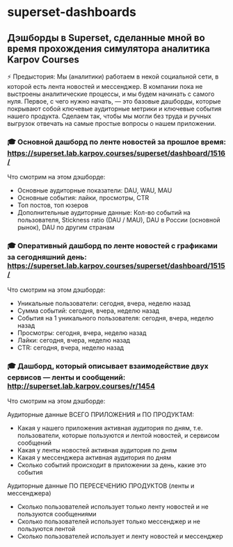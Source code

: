 # superset-dashboards
## Дэшборды в Superset, сделанные мной во время прохождения симулятора аналитика Karpov Courses

⚡ Предыстория:
Мы (аналитики) работаем в некой социальной сети, в которой есть лента новостей и мессенджер. В компании пока не выстроены аналитические процессы, и мы будем начинать с самого нуля. Первое, с чего нужно начать, — это базовые дашборды, которые покрывают собой ключевые аудиторные метрики и ключевые события нашего продукта. Сделаем так, чтобы мы могли без труда и ручных выгрузок отвечать на самые простые вопросы о нашем приложении.


### 🎓 Основной дашборд по ленте новостей за прошлое время: https://superset.lab.karpov.courses/superset/dashboard/1516/
Что смотрим на этом дэшборде: 
- Основные аудиторные показатели: DAU, WAU, MAU
- Основные события: лайки, просмотры, CTR
- Топ постов, топ юзеров
- Дополнительные аудиторные данные: Кол-во событий на пользователя, Stickness ratio (DAU / MAU), DAU в России (основной рынок), DAU по другим странам


### 🎓 Оперативный дашборд по ленте новостей с графиками за сегодняшний день: https://superset.lab.karpov.courses/superset/dashboard/1515/
Что смотрим на этом дэшборде: 
- Уникальные пользователи: сегодня, вчера, неделю назад
- Сумма событий: сегодня, вчера, неделю назад
- События на 1 уникального пользователя: сегодня, вчера, неделю назад
- Просмотры: сегодня, вчера, неделю назад
- Лайки: сегодня, вчера, неделю назад
- CTR: сегодня, вчера, неделю назад


### 🎓 Дашборд, который описывает взаимодействие двух сервисов — ленты и сообщений: http://superset.lab.karpov.courses/r/1454
Что смотрим на этом дэшборде:

Аудиторные данные ВСЕГО ПРИЛОЖЕНИЯ и ПО ПРОДУКТАМ:
- Какая у нашего приложения активная аудитория по дням, т.е. пользователи, которые пользуются и лентой новостей, и сервисом сообщений
- Какая у ленты новостей активная аудитория по дням
- Какая у мессенджера активная аудитория по дням
- Сколько событий происходит в приложении за день, какие это события

Аудиторные данные ПО ПЕРЕСЕЧЕНИЮ ПРОДУКТОВ (ленты и мессенджера)
- Сколько пользователей использует только ленту новостей и не пользуются сообщениями
- Сколько пользователей использует только мессенджер и не пользуются лентой
- Сколько пользователей использует и ленту новостей и мессенджер
